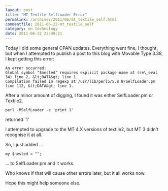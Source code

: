 ```yaml
---
layout: post
title: "MT Textile SelfLoader Error"
permalink: /archives/2011/06/mt_textile_self.html
commentfile: 2011-06-22-mt_textile_self
category: on technology
date: 2011-06-22 22:49:21
---
```


Today I did some general CPAN updates. Everything went fine, I thought, but when I attempted to publish a post to this blog with Movable Type 3.38, I kept getting this error:

```
An error occurred:
Global symbol "$nested" requires explicit package name at (re\_eval 34) line 2, &lt;DATA&gt; line 1.
Compilation failed in regexp at /usr/lib/perl5/5.8.8/SelfLoader.pm line 112, &lt;DATA&gt; line 1.
```

After a minor amount of digging, I found it was either SelfLoader.pm or Textile2.

```
perl -MSelfLoader -e 'print 1'
```

returned '1'

I attempted to upgrade to the MT 4.X versions of textile2, but MT 3 didn't recognise it at all.

So, I just added ...

```
my $nested = "";
```

... to SelfLoader.pm and it works.

Who knows if that will cause other errors later, but it all works now.

Hope this might help someone else.
